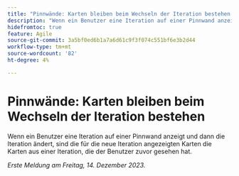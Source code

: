 ```yaml
---
title: "Pinnwände: Karten bleiben beim Wechseln der Iteration bestehen."
description: "Wenn ein Benutzer eine Iteration auf einer Pinnwand anzeigt und dann die Iteration ändert, sind die für die neue Iteration angezeigten Karten die Karten aus einer Iteration, die der Benutzer zuvor gesehen hat."
hidefromtoc: true
feature: Agile
source-git-commit: 3a5bf0ed6b1a7a6d61c9f3f074c551bf6e3b2d44
workflow-type: tm+mt
source-wordcount: '82'
ht-degree: 4%

---
```



# Pinnwände: Karten bleiben beim Wechseln der Iteration bestehen

<!--
>[!NOTE]
>
>This issue was fixed on January 12, 2024.-->

Wenn ein Benutzer eine Iteration auf einer Pinnwand anzeigt und dann die Iteration ändert, sind die für die neue Iteration angezeigten Karten die Karten aus einer Iteration, die der Benutzer zuvor gesehen hat.

_Erste Meldung am Freitag, 14. Dezember 2023._
